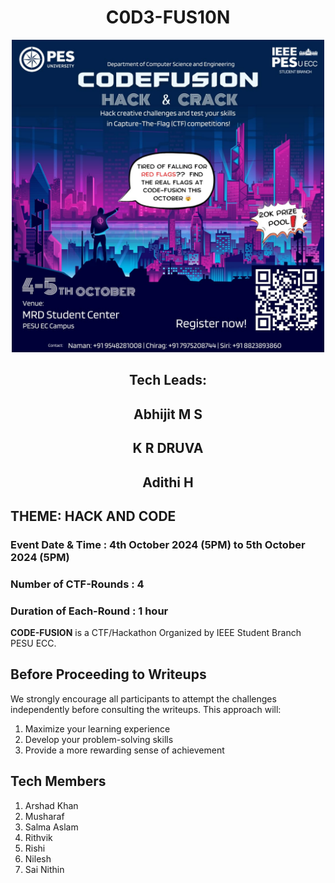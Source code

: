 # <h1 align="center">C0D3-FUS10N</h1>


<div align="center">
  <img src="Poster.jpeg" alt="Poster" width="500">
  
  <h2>Tech Leads:</h2>
  <h2> Abhijit M S</h2>
  <h2>K R DRUVA</h2>
  <h2>Adithi H</h2>  
  
</div>

## THEME: HACK AND CODE
### Event Date & Time : 4th October 2024 (5PM) to 5th October 2024 (5PM)
### Number of CTF-Rounds : 4
### Duration of Each-Round : 1 hour
**CODE-FUSION** is a CTF/Hackathon Organized by IEEE Student Branch PESU ECC.


## Before Proceeding to Writeups
We strongly encourage all participants to attempt the challenges independently before consulting the writeups. This approach will:

1. Maximize your learning experience
2. Develop your problem-solving skills
3. Provide a more rewarding sense of achievement

## Tech Members
1. Arshad Khan
2. Musharaf
3. Salma Aslam
4. Rithvik
5. Rishi
6. Nilesh
7. Sai Nithin



